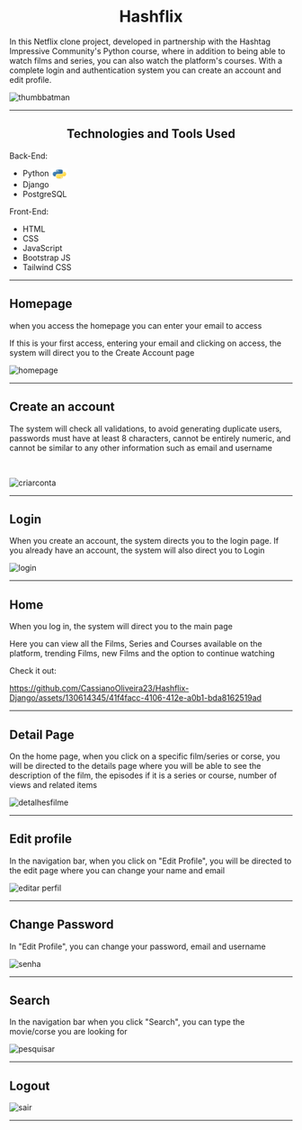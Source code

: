 <h1 align="center">Hashflix</h1>

<p>In this Netflix clone project, developed in partnership with the Hashtag Impressive Community's Python course, where in addition to being able to watch films and series, you can also watch the platform's courses. With a complete login and authentication system you can create an account and edit profile.</p>

![thumbbatman](https://github.com/CassianoOliveira23/Hashflix-Django/assets/130614345/4541bab1-d12e-458e-ae39-9ce6c2a6716f)

---

<h2 align="center">Technologies and Tools Used</h2>

Back-End:
  - Python <img align="center" height="20" width="30" alt="js-icon"  src="https://raw.githubusercontent.com/devicons/devicon/master/icons/python/python-original.svg">
  - Django
  - PostgreSQL

 Front-End:
  - HTML
  - CSS
  - JavaScript
  - Bootstrap JS
  - Tailwind CSS

---

<h2>Homepage</h2>

<p>when you access the homepage you can enter your email to access</p>
<p>If this is your first access, entering your email and clicking on access, the system will direct you to the Create Account page</p>

![homepage](https://github.com/CassianoOliveira23/Hashflix-Django/assets/130614345/076acaaf-88b3-40cc-b1ca-17b30c5d43d1)


---

<h2>
<h2>Create an account</h2>

<p>The system will check all validations, to avoid generating duplicate users, passwords must have at least 8 characters, cannot be entirely numeric, and cannot be similar to any other information such as email and username</p>
<br>

![criarconta](https://github.com/CassianoOliveira23/Hashflix-Django/assets/130614345/3c979dcc-f535-49e6-af73-e974b90d321a)

---

<h2>Login</h2>

<p>When you create an account, the system directs you to the login page. If you already have an account, the system will also direct you to Login</p>

![login](https://github.com/CassianoOliveira23/Hashflix-Django/assets/130614345/6a33080f-0c59-45da-bb90-431c975b2151)

---

<h2>Home</h2>

<p>When  you log in, the system will direct you to the main page</p>
<p>Here you can view all the Films, Series and Courses available on the platform, trending Films, new Films and the option to continue watching</p>

<p>Check it out:</p>

https://github.com/CassianoOliveira23/Hashflix-Django/assets/130614345/41f4facc-4106-412e-a0b1-bda8162519ad


---

<h2>Detail Page</h2>

<p>On the home page, when you click on a specific film/series or corse, you will be directed to the details page where you will be able to see the description of the film, the episodes if it is a series or course, number of views and related items</p>

![detalhesfilme](https://github.com/CassianoOliveira23/Hashflix-Django/assets/130614345/73d4e3fb-217c-41f0-b801-af145b6eaae9)

---

<h2>Edit profile</h2>

<p>In the navigation bar, when you click on "Edit Profile", you will be directed to the edit page where you can change your name and email</p>

![editar perfil](https://github.com/CassianoOliveira23/Hashflix-Django/assets/130614345/b1aa08b1-5e07-40ba-9073-22d662edd0ab)

---

<h2>Change Password</h2>

<p>In "Edit Profile", you can change your password, email and username</p>

![senha](https://github.com/CassianoOliveira23/Hashflix-Django/assets/130614345/38d44fc9-efa8-4f9e-af82-4daf95caa436)

---

<h2>Search</h2>
<p>In the navigation bar when you click "Search", you can type the movie/corse you are looking for</p>

![pesquisar](https://github.com/CassianoOliveira23/Hashflix-Django/assets/130614345/a22f1fb4-5815-47c1-aa5e-529a3e1f7efc)

---

<h2>Logout</h2>

![sair](https://github.com/CassianoOliveira23/Hashflix-Django/assets/130614345/ec38fa70-5675-4faa-b17b-af0bb3c1c575)

---
